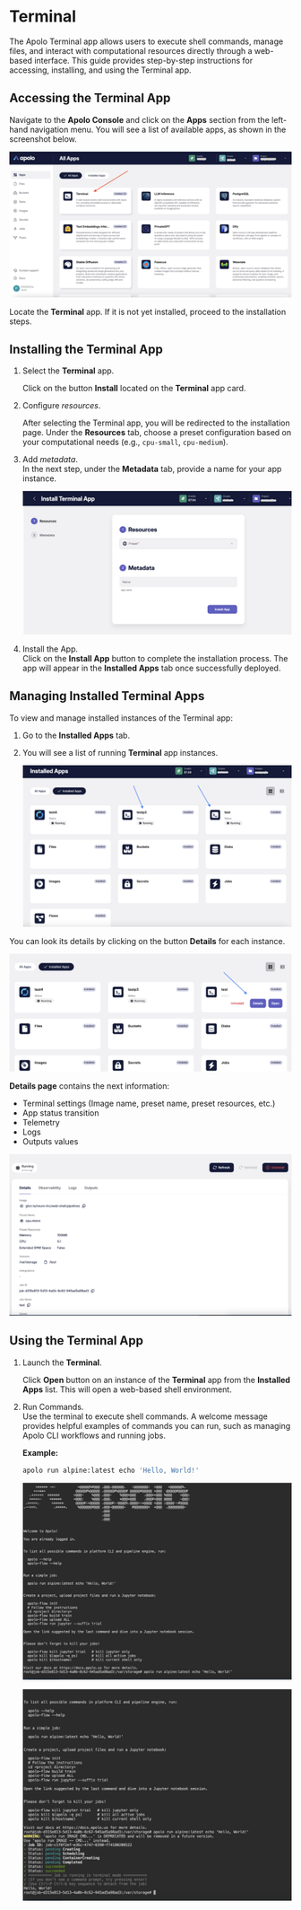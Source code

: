 # Terminal

The Apolo Terminal app allows users to execute shell commands, manage files, and interact with computational resources directly through a web-based interface. This guide provides step-by-step instructions for accessing, installing, and using the Terminal app.

## Accessing the Terminal App

Navigate to the **Apolo Console** and click on the **Apps** section from the left-hand navigation menu. You will see a list of available apps, as shown in the screenshot below.

![All apps view](/docs/.gitbook/assets/console_screenshots/Terminal_app_1.png)

Locate the **Terminal** app. If it is not yet installed, proceed to the installation steps.

## Installing the Terminal App

1.  Select the **Terminal** app.

    Click on the button **Install** located on the **Terminal** app card.
2.  Configure _resources_.

    After selecting the Terminal app, you will be redirected to the installation page. Under the **Resources** tab, choose a preset configuration based on your computational needs (e.g., `cpu-small`, `cpu-medium`).
3.  Add _metadata_.\
    In the next step, under the **Metadata** tab, provide a name for your app instance.

    ![Terminal configuration](/docs/.gitbook/assets/console_screenshots/terminal_settings.png)
4. Install the App.\
   Click on the **Install App** button to complete the installation process. The app will appear in the **Installed Apps** tab once successfully deployed.

## Managing Installed Terminal Apps

To view and manage installed instances of the Terminal app:

1. Go to the **Installed Apps** tab.
2.  You will see a list of running **Terminal** app instances.

    ![Installed apps](/docs/.gitbook/assets/console_screenshots/terminal_installed.png)

You can look its details by clicking on the button **Details** for each instance.

![Terminal card](/docs/.gitbook/assets/console_screenshots/terminal_card.png)

**Details page** contains the next information:

* Terminal settings (Image name, preset name, preset resources, etc.)
* App status transition
* Telemetry
* Logs
* Outputs values

![Terminal instance details](/docs/.gitbook/assets/console_screenshots/terminal_details.png)

## Using the Terminal App

1.  Launch the **Terminal**.

    Click **Open** button on an instance of the **Terminal** app from the **Installed Apps** list. This will open a web-based shell environment.
2.  Run Commands.\
    Use the terminal to execute shell commands. A welcome message provides helpful examples of commands you can run, such as managing Apolo CLI workflows and running jobs.

    **Example:**

    ```bash
    apolo run alpine:latest echo 'Hello, World!'
    ```

    ![](/docs/.gitbook/assets/console_screenshots/terminal_app.png)

    ![Terminal interface](/docs/.gitbook/assets/console_screenshots/terminal_app2.png)
